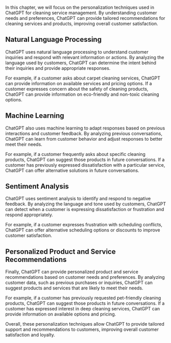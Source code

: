 
In this chapter, we will focus on the personalization techniques used in ChatGPT for cleaning service management. By understanding customer needs and preferences, ChatGPT can provide tailored recommendations for cleaning services and products, improving overall customer satisfaction.

Natural Language Processing
---------------------------

ChatGPT uses natural language processing to understand customer inquiries and respond with relevant information or actions. By analyzing the language used by customers, ChatGPT can determine the intent behind their inquiries and provide appropriate responses.

For example, if a customer asks about carpet cleaning services, ChatGPT can provide information on available services and pricing options. If a customer expresses concern about the safety of cleaning products, ChatGPT can provide information on eco-friendly and non-toxic cleaning options.

Machine Learning
----------------

ChatGPT also uses machine learning to adapt responses based on previous interactions and customer feedback. By analyzing previous conversations, ChatGPT can learn from customer behavior and adjust responses to better meet their needs.

For example, if a customer frequently asks about specific cleaning products, ChatGPT can suggest those products in future conversations. If a customer has previously expressed dissatisfaction with a particular service, ChatGPT can offer alternative solutions in future conversations.

Sentiment Analysis
------------------

ChatGPT uses sentiment analysis to identify and respond to negative feedback. By analyzing the language and tone used by customers, ChatGPT can detect when a customer is expressing dissatisfaction or frustration and respond appropriately.

For example, if a customer expresses frustration with scheduling conflicts, ChatGPT can offer alternative scheduling options or discounts to improve customer satisfaction.

Personalized Product and Service Recommendations
------------------------------------------------

Finally, ChatGPT can provide personalized product and service recommendations based on customer needs and preferences. By analyzing customer data, such as previous purchases or inquiries, ChatGPT can suggest products and services that are likely to meet their needs.

For example, if a customer has previously requested pet-friendly cleaning products, ChatGPT can suggest those products in future conversations. If a customer has expressed interest in deep cleaning services, ChatGPT can provide information on available options and pricing.

Overall, these personalization techniques allow ChatGPT to provide tailored support and recommendations to customers, improving overall customer satisfaction and loyalty.
